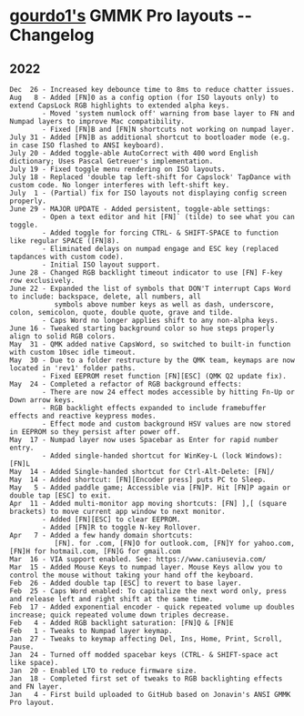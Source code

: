 # [gourdo1's](mailto:gourdo1@outlook.com) GMMK Pro layouts -- Changelog

## 2022
    Dec  26 - Increased key debounce time to 8ms to reduce chatter issues.
    Aug   8 - Added [FN]0 as a config option (for ISO layouts only) to extend CapsLock RGB highlights to extended alpha keys.
            - Moved 'system numlock off' warning from base layer to FN and Numpad layers to improve Mac compatibility.
            - Fixed [FN]B and [FN]N shortcuts not working on numpad layer.
    July 31 - Added [FN]B as additional shortcut to bootloader mode (e.g. in case ISO flashed to ANSI keyboard).
    July 20 - Added toggle-able AutoCorrect with 400 word English dictionary; Uses Pascal Getreuer's implementation.
    July 19 - Fixed toggle menu rendering on ISO layouts.
    July 18 - Replaced 'double tap left-shift for Capslock' TapDance with custom code. No longer interferes with left-shift key.
    July  1 - (Partial) fix for ISO layouts not displaying config screen properly.
    June 29 - MAJOR UPDATE - Added persistent, toggle-able settings:
            - Open a text editor and hit [FN]` (tilde) to see what you can toggle.
            - Added toggle for forcing CTRL- & SHIFT-SPACE to function like regular SPACE ([FN]8).
            - Eliminated delays on numpad engage and ESC key (replaced tapdances with custom code).
            - Initial ISO layout support.
    June 28 - Changed RGB backlight timeout indicator to use [FN] F-key row exclusively.
    June 22 - Expanded the list of symbols that DON'T interrupt Caps Word to include: backspace, delete, all numbers, all
               symbols above number keys as well as dash, underscore, colon, semicolon, quote, double quote, grave and tilde.
            - Caps Word no longer applies shift to any non-alpha keys.
    June 16 - Tweaked starting background color so hue steps properly align to solid RGB colors.
    May  31 - QMK added native CapsWord, so switched to built-in function with custom 10sec idle timeout.
    May  30 - Due to a folder restructure by the QMK team, keymaps are now located in 'rev1' folder paths.
            - Fixed EEPROM reset function [FN][ESC] (QMK Q2 update fix).
    May  24 - Completed a refactor of RGB background effects:
            - There are now 24 effect modes accessible by hitting Fn-Up or Down arrow keys.
            - RGB backlight effects expanded to include framebuffer effects and reactive keypress modes.
            - Effect mode and custom background HSV values are now stored in EEPROM so they persist after power off.
    May  17 - Numpad layer now uses Spacebar as Enter for rapid number entry.
            - Added single-handed shortcut for WinKey-L (lock Windows): [FN]L
    May  14 - Added Single-handed shortcut for Ctrl-Alt-Delete: [FN]/
    May  14 - Added shortcut: [FN][Encoder press] puts PC to Sleep.
    May   5 - Added paddle game; Accessible via [FN]P. Hit [FN]P again or double tap [ESC] to exit.
    Apr  11 - Added multi-monitor app moving shortcuts: [FN] ],[ (square brackets) to move current app window to next monitor.
            - Added [FN][ESC] to clear EEPROM.
            - Added [FN]R to toggle N-key Rollover.
    Apr   7 - Added a few handy domain shortcuts:
               [FN]. for .com, [FN]O for outlook.com, [FN]Y for yahoo.com, [FN]H for hotmail.com, [FN]G for gmail.com
    Mar  16 - VIA support enabled. See: https://www.caniusevia.com/
    Mar  15 - Added Mouse Keys to numpad layer. Mouse Keys allow you to control the mouse without taking your hand off the keyboard.
    Feb  26 - Added double tap [ESC] to revert to base layer.
    Feb  25 - Caps Word enabled: To capitalize the next word only, press and release left and right shift at the same time.
    Feb  17 - Added exponential encoder - quick repeated volume up doubles increase; quick repeated volume down triples decrease.
    Feb   4 - Added RGB backlight saturation: [FN]Q & [FN]E
    Feb   1 - Tweaks to Numpad layer keymap.
    Jan  27 - Tweaks to keymap affecting Del, Ins, Home, Print, Scroll, Pause.
    Jan  24 - Turned off modded spacebar keys (CTRL- & SHIFT-space act like space).
    Jan  20 - Enabled LTO to reduce firmware size.
    Jan  18 - Completed first set of tweaks to RGB backlighting effects and FN layer.
    Jan   4 - First build uploaded to GitHub based on Jonavin's ANSI GMMK Pro layout.
